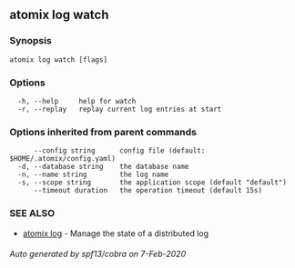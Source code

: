 ## atomix log watch



### Synopsis



```
atomix log watch [flags]
```

### Options

```
  -h, --help     help for watch
  -r, --replay   replay current log entries at start
```

### Options inherited from parent commands

```
      --config string      config file (default: $HOME/.atomix/config.yaml)
  -d, --database string    the database name
  -n, --name string        the log name
  -s, --scope string       the application scope (default "default")
      --timeout duration   the operation timeout (default 15s)
```

### SEE ALSO

* [atomix log](atomix_log.md)	 - Manage the state of a distributed log

###### Auto generated by spf13/cobra on 7-Feb-2020
